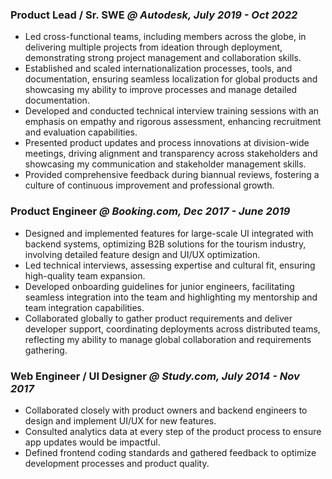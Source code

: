 ### Product Lead / Sr. SWE *@ Autodesk, July 2019 - Oct 2022*
- Led cross-functional teams, including members across the globe, in delivering multiple projects from ideation through deployment, demonstrating strong project management and collaboration skills.
- Established and scaled internationalization processes, tools, and documentation, ensuring seamless localization for global products and showcasing my ability to improve processes and manage detailed documentation.
- Developed and conducted technical interview training sessions with an emphasis on empathy and rigorous assessment, enhancing recruitment and evaluation capabilities.
- Presented product updates and process innovations at division-wide meetings, driving alignment and transparency across stakeholders and showcasing my communication and stakeholder management skills.
- Provided comprehensive feedback during biannual reviews, fostering a culture of continuous improvement and professional growth.

### Product Engineer *@ Booking.com, Dec 2017 - June 2019*
- Designed and implemented features for large-scale UI integrated with backend systems, optimizing B2B solutions for the tourism industry, involving detailed feature design and UI/UX optimization.
- Led technical interviews, assessing expertise and cultural fit, ensuring high-quality team expansion.
- Developed onboarding guidelines for junior engineers, facilitating seamless integration into the team and highlighting my mentorship and team integration capabilities.
- Collaborated globally to gather product requirements and deliver developer support, coordinating deployments across distributed teams, reflecting my ability to manage global collaboration and requirements gathering.

### Web Engineer / UI Designer *@ Study.com, July 2014 - Nov 2017*
- Collaborated closely with product owners and backend engineers to design and implement UI/UX for new features.
- Consulted analytics data at every step of the product process to ensure app updates would be impactful.
- Defined frontend coding standards and gathered feedback to optimize development processes and product quality.